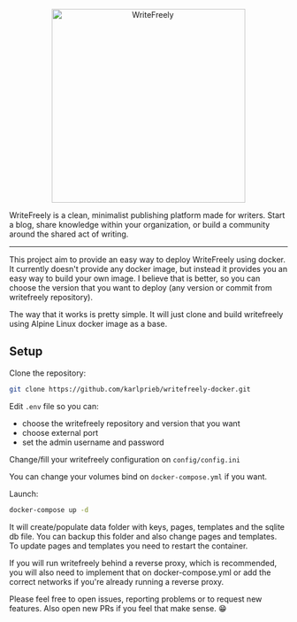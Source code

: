 <p align="center">
    <img src="https://writefreely.org/img/writefreely.svg" width="350px" alt="WriteFreely" />
</p>

WriteFreely is a clean, minimalist publishing platform made for writers. Start a blog, share knowledge within your organization, or build a community around the shared act of writing.

___

This project aim to provide an easy way to deploy WriteFreely using docker.
It currently doesn't provide any docker image, but instead it provides you an easy way to build your own image. I believe that is better, so you can choose the version that you want to deploy (any version or commit from writefreely repository).

The way that it works is pretty simple. It will just clone and build writefreely using Alpine Linux docker image as a base.

## Setup
Clone the repository:

``` sh
git clone https://github.com/karlprieb/writefreely-docker.git
```

Edit `.env` file so you can:
* choose the writefreely repository and version that you want
* choose external port
* set the admin username and password

Change/fill your writefreely configuration on `config/config.ini`

You can change your volumes bind on `docker-compose.yml` if you want.

Launch:

``` sh
docker-compose up -d
```

It will create/populate data folder with keys, pages, templates and the sqlite db file. You can backup this folder and also change pages and templates. To update pages and templates you need to restart the container.

If you will run writefreely behind a reverse proxy, which is recommended, you will also need to implement that on docker-compose.yml or add the correct networks if you're already running a reverse proxy.

Please feel free to open issues, reporting problems or to request new features. Also open new PRs if you feel that make sense. 😁
